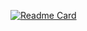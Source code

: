[![Readme Card](https://github-readme-stats.vercel.app/api/pin/?username=Flanquit&repo=github-readme-stats)](https://github.com/Flanquit/github-readme-stats)
